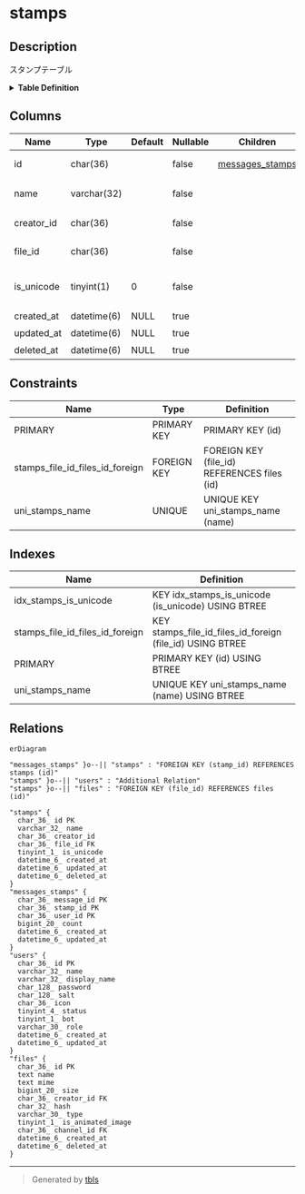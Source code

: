 # stamps

## Description

スタンプテーブル

<details>
<summary><strong>Table Definition</strong></summary>

```sql
CREATE TABLE `stamps` (
  `id` char(36) NOT NULL,
  `name` varchar(32) NOT NULL,
  `creator_id` char(36) NOT NULL,
  `file_id` char(36) NOT NULL,
  `is_unicode` tinyint(1) NOT NULL DEFAULT 0,
  `created_at` datetime(6) DEFAULT NULL,
  `updated_at` datetime(6) DEFAULT NULL,
  `deleted_at` datetime(6) DEFAULT NULL,
  PRIMARY KEY (`id`),
  UNIQUE KEY `uni_stamps_name` (`name`),
  KEY `idx_stamps_is_unicode` (`is_unicode`),
  KEY `stamps_file_id_files_id_foreign` (`file_id`),
  CONSTRAINT `stamps_file_id_files_id_foreign` FOREIGN KEY (`file_id`) REFERENCES `files` (`id`) ON DELETE NO ACTION ON UPDATE CASCADE
) ENGINE=InnoDB DEFAULT CHARSET=utf8mb4
```

</details>

## Columns

| Name | Type | Default | Nullable | Children | Parents | Comment |
| ---- | ---- | ------- | -------- | -------- | ------- | ------- |
| id | char(36) |  | false | [messages_stamps](messages_stamps.md) |  | スタンプUUID |
| name | varchar(32) |  | false |  |  | スタンプ名 |
| creator_id | char(36) |  | false |  | [users](users.md) | 作成者UUID |
| file_id | char(36) |  | false |  | [files](files.md) | ファイルUUID |
| is_unicode | tinyint(1) | 0 | false |  |  | Unicode絵文字かどうか |
| created_at | datetime(6) | NULL | true |  |  | 作成日時 |
| updated_at | datetime(6) | NULL | true |  |  | 更新日時 |
| deleted_at | datetime(6) | NULL | true |  |  | 削除日時 |

## Constraints

| Name | Type | Definition |
| ---- | ---- | ---------- |
| PRIMARY | PRIMARY KEY | PRIMARY KEY (id) |
| stamps_file_id_files_id_foreign | FOREIGN KEY | FOREIGN KEY (file_id) REFERENCES files (id) |
| uni_stamps_name | UNIQUE | UNIQUE KEY uni_stamps_name (name) |

## Indexes

| Name | Definition |
| ---- | ---------- |
| idx_stamps_is_unicode | KEY idx_stamps_is_unicode (is_unicode) USING BTREE |
| stamps_file_id_files_id_foreign | KEY stamps_file_id_files_id_foreign (file_id) USING BTREE |
| PRIMARY | PRIMARY KEY (id) USING BTREE |
| uni_stamps_name | UNIQUE KEY uni_stamps_name (name) USING BTREE |

## Relations

```mermaid
erDiagram

"messages_stamps" }o--|| "stamps" : "FOREIGN KEY (stamp_id) REFERENCES stamps (id)"
"stamps" }o--|| "users" : "Additional Relation"
"stamps" }o--|| "files" : "FOREIGN KEY (file_id) REFERENCES files (id)"

"stamps" {
  char_36_ id PK
  varchar_32_ name
  char_36_ creator_id
  char_36_ file_id FK
  tinyint_1_ is_unicode
  datetime_6_ created_at
  datetime_6_ updated_at
  datetime_6_ deleted_at
}
"messages_stamps" {
  char_36_ message_id PK
  char_36_ stamp_id PK
  char_36_ user_id PK
  bigint_20_ count
  datetime_6_ created_at
  datetime_6_ updated_at
}
"users" {
  char_36_ id PK
  varchar_32_ name
  varchar_32_ display_name
  char_128_ password
  char_128_ salt
  char_36_ icon
  tinyint_4_ status
  tinyint_1_ bot
  varchar_30_ role
  datetime_6_ created_at
  datetime_6_ updated_at
}
"files" {
  char_36_ id PK
  text name
  text mime
  bigint_20_ size
  char_36_ creator_id FK
  char_32_ hash
  varchar_30_ type
  tinyint_1_ is_animated_image
  char_36_ channel_id FK
  datetime_6_ created_at
  datetime_6_ deleted_at
}
```

---

> Generated by [tbls](https://github.com/k1LoW/tbls)

